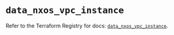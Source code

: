 # `data_nxos_vpc_instance`

Refer to the Terraform Registry for docs: [`data_nxos_vpc_instance`](https://registry.terraform.io/providers/ciscodevnet/nxos/0.5.10/docs/data-sources/vpc_instance).
